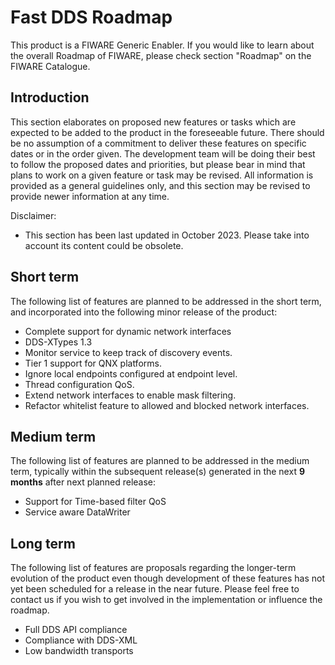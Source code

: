 # Fast DDS Roadmap

This product is a FIWARE Generic Enabler.
If you would like to learn about the overall Roadmap of FIWARE, please check section "Roadmap" on the FIWARE Catalogue.

## Introduction

This section elaborates on proposed new features or tasks which are expected to be added to the product in the
foreseeable future.
There should be no assumption of a commitment to deliver these features on specific dates or in the order given.
The development team will be doing their best to follow the proposed dates and priorities, but please bear in mind
that plans to work on a given feature or task may be revised.
All information is provided as a general guidelines only, and this section may be revised to provide newer information
at any time.

Disclaimer:

* This section has been last updated in October 2023.
  Please take into account its content could be obsolete.

## Short term

The following list of features are planned to be addressed in the short term, and incorporated into the following
minor release of the product:

* Complete support for dynamic network interfaces
* DDS-XTypes 1.3
* Monitor service to keep track of discovery events.
* Tier 1 support for QNX platforms.
* Ignore local endpoints configured at endpoint level.
* Thread configuration QoS.
* Extend network interfaces to enable mask filtering.
* Refactor whitelist feature to allowed and blocked network interfaces.

## Medium term

The following list of features are planned to be addressed in the medium term, typically within the subsequent
release(s) generated in the next **9 months** after next planned release:

* Support for Time-based filter QoS
* Service aware DataWriter

## Long term

The following list of features are proposals regarding the longer-term evolution of the product even though development
of these features has not yet been scheduled for a release in the near future.
Please feel free to contact us if you wish to get involved in the implementation or influence the roadmap.

* Full DDS API compliance
* Compliance with DDS-XML
* Low bandwidth transports
